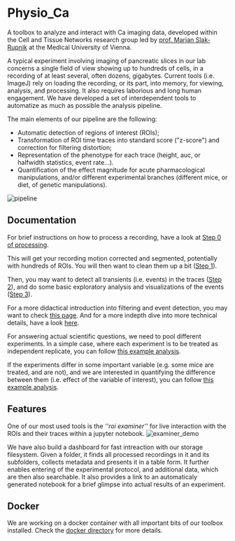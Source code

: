 # Physio_Ca

A toolbox to analyze and interact with Ca imaging data, developed within the Cell and Tissue Networks research group led by [prof. Marjan Slak-Rupnik](https://www.meduniwien.ac.at/web/index.php?id=688&res_id=37&name=Marjan_Slak%20Rupnik) at the Medical University of Vienna. 

A typical experiment involving imaging of pancreatic slices in our lab concerns a single field of view
showing up to hundreds of cells, in a recording of at least several, often dozens, gigabytes.
Current tools (i.e. ImageJ) rely on loading the recording, or its part, into memory, for viewing, analysis, and processing.
It also requires laborious and long human engagement.
We have developed a set of interdependent tools to automatize as much as possible the analysis pipeline. 

The main elements of our pipeline are the following:
 - Automatic detection of regions of interest (ROIs);
 - Transformation of ROI time traces into standard score ("z-score") and correction for filtering distortion;
 - Representation of the phenotype for each trace (height, auc, or halfwidth statistics, event rate...).
 - Quantification of the effect magnitude for acute pharmacological manipulations, and/or different experimental branches (different mice, or diet, of genetic manipulations).

![pipeline](https://user-images.githubusercontent.com/2512087/162617713-efd571a5-784e-4b2c-99ee-663f25457527.png)

## Documentation

For brief instructions on how to process a recording, have a look at [Step 0 of processing](notebooks/Tutorials/Processing_Tutorial.html). 

This will get your recording motion corrected and segmented, potentially with hundreds of ROIs. You will then want to clean them up a bit ([Step 1](notebooks/Tutorials/Step1_roi_massages.html)). 

Then, you may want to detect all transients (i.e. events) in the traces ([Step 2](notebooks/Tutorials/Step2_rois2events.html)), and do some basic exploratory analysis and visualizations of the events ([Step 3](notebooks/Tutorials/Step3_event_visualization_and_analysis.html)).

For a more didactical introduction into filtering and event detection, you may want to check [this page](docs/events.html).
And for a more indepth dive into more technical details, have a look [here](docs/matmet.pdf).

For answering actual scientific questions, we need to pool different experiments. In a simple case, where each experiment is to be treated as independent replicate, you can follow [this example analysis](notebooks/Tutorials/Step4_experiment_pooling.html).

If the experiments differ in some important variable (e.g. some mice are treated, and are not), and we are interested in quantifying the difference between them (i.e. effect of the variable of interest), you can follow [this example analysis](notebooks/Tutorials/Step4_pooling_multi_legs_and_voi.html).

## Features

One of our most used tools is the _''roi examiner''_ for live interaction with the ROIs and their traces within a jupyter notebook.
![examiner_demo](https://user-images.githubusercontent.com/2512087/162623035-c054b171-c222-47b0-905e-6f91fcb0caab.gif)

We have also build a dashboard for fast intreaction with our storage filesystem. Given a folder, it finds all processed recordings in it and its subfolders, collects metadata and presents it in a table form. It further enables entering of the experimental protocol, and additional data, which are then also searchable. It also provides a link to an automaticaly generated notebook for a brief glimpse into actual results of an experiment.





## Docker
We are working on a docker container with all important bits of our toolbox installed. Check the [docker directory](docker/) for more details.
